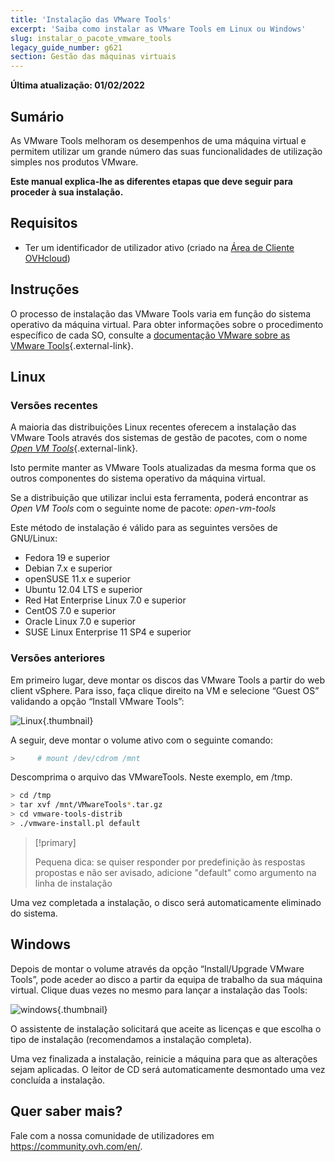 ```yaml
---
title: 'Instalação das VMware Tools'
excerpt: 'Saiba como instalar as VMware Tools em Linux ou Windows'
slug: instalar_o_pacote_vmware_tools
legacy_guide_number: g621
section: Gestão das máquinas virtuais
---
```


**Última atualização: 01/02/2022**

## Sumário

As VMware Tools melhoram os desempenhos de uma máquina virtual e permitem utilizar um grande número das suas funcionalidades de utilização simples nos produtos VMware.

**Este manual explica-lhe as diferentes etapas que deve seguir para proceder à sua instalação.**

## Requisitos

- Ter um identificador de utilizador ativo (criado na [Área de Cliente OVHcloud](https://www.ovh.com/auth/?action=gotomanager&from=https://www.ovh.pt/&ovhSubsidiary=pt))

## Instruções

O processo de instalação das VMware Tools varia em função do sistema operativo da máquina virtual. Para obter informações sobre o procedimento específico de cada SO, consulte a [documentação VMware sobre as VMware Tools](https://kb.vmware.com/s/article/1014294){.external-link}.

## Linux

### Versões recentes

A maioria das distribuições Linux recentes oferecem a instalação das VMware Tools através dos sistemas de gestão de pacotes, com o nome [*Open VM Tools*](https://kb.vmware.com/s/article/2073803){.external-link}.

Isto permite manter as VMware Tools atualizadas da mesma forma que os outros componentes do sistema operativo da máquina virtual. 

Se a distribuição que utilizar inclui esta ferramenta, poderá encontrar as *Open VM Tools* com o seguinte nome de pacote: *open-vm-tools*

Este método de instalação é válido para as seguintes versões de GNU/Linux:

- Fedora 19 e superior
- Debian 7.x e superior
- openSUSE 11.x e superior
- Ubuntu 12.04 LTS e superior
- Red Hat Enterprise Linux 7.0 e superior
- CentOS 7.0 e superior
- Oracle Linux 7.0 e superior
- SUSE Linux Enterprise 11 SP4 e superior

### Versões anteriores

Em primeiro lugar, deve montar os discos das VMware Tools a partir do web client vSphere. Para isso, faça clique direito na VM e selecione “Guest OS” validando a opção “Install VMware Tools”:

![Linux](images/tools.png){.thumbnail}

A seguir, deve montar o volume ativo com o seguinte comando:

```sh
>     # mount /dev/cdrom /mnt
```

Descomprima o arquivo das VMwareTools. Neste exemplo, em /tmp.

```sh
> cd /tmp 
> tar xvf /mnt/VMwareTools*.tar.gz
> cd vmware-tools-distrib
> ./vmware-install.pl default
```

> [!primary]
>
> Pequena dica: se quiser responder por predefinição às respostas propostas e não ser avisado, adicione "default" como argumento na linha de instalação
> 

Uma vez completada a instalação, o disco será automaticamente eliminado do sistema.

## Windows

Depois de montar o volume através da opção “Install/Upgrade VMware Tools”, pode aceder ao disco a partir da equipa de trabalho da sua máquina virtual. Clique duas vezes no mesmo para lançar a instalação das Tools:

![windows](images/windows.jpg){.thumbnail}

O assistente de instalação solicitará que aceite as licenças e que escolha o tipo de instalação (recomendamos a instalação completa).

Uma vez finalizada a instalação, reinicie a máquina para que as alterações sejam aplicadas. O leitor de CD será automaticamente desmontado uma vez concluída a instalação.

## Quer saber mais?

Fale com a nossa comunidade de utilizadores em <https://community.ovh.com/en/>.
